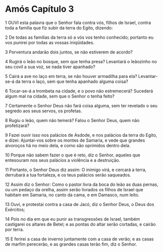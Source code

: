 # Amós Capítulo 3

1	OUVI esta palavra que o Senhor fala contra vós, filhos de Israel, contra toda a família que fiz subir da terra do Egito, dizendo:

2	De todas as famílias da terra só a vós vos tenho conhecido; portanto eu vos punirei por todas as vossas iniqüidades.

3	Porventura andarão dois juntos, se não estiverem de acordo?

4	Rugirá o leão no bosque, sem que tenha presa? Levantará o leãozinho no seu covil a sua voz, se nada tiver apanhado?

5	Cairá a ave no laço em terra, se não houver armadilha para ela? Levantar-se-á da terra o laço, sem que tenha apanhado alguma coisa?

6	Tocar-se-á a trombeta na cidade, e o povo não estremecerá? Sucederá algum mal na cidade, sem que o Senhor o tenha feito?

7	Certamente o Senhor Deus não fará coisa alguma, sem ter revelado o seu segredo aos seus servos, os profetas.

8	Rugiu o leão, quem não temerá? Falou o Senhor Deus, quem não profetizará?

9	Fazei ouvir isso nos palácios de Asdode, e nos palácios da terra do Egito, e dizei: Ajuntai-vos sobre os montes de Samaria, e vede que grandes alvoroços há no meio dela, e como são oprimidos dentro dela.

10	Porque não sabem fazer o que é reto, diz o Senhor, aqueles que entesouram nos seus palácios a violência e a destruição.

11	Portanto, o Senhor Deus diz assim: O inimigo virá, e cercará a terra, derrubará a tua fortaleza, e os teus palácios serão saqueados.

12	Assim diz o Senhor: Como o pastor livra da boca do leão as duas pernas, ou um pedaço da orelha, assim serão livrados os filhos de Israel que habitam em Samaria, no canto da cama, e em Damasco, num leito.

13	Ouvi, e protestai contra a casa de Jacó, diz o Senhor Deus, o Deus dos Exércitos;

14	Pois no dia em que eu punir as transgressões de Israel, também castigarei os altares de Betel; e as pontas do altar serão cortadas, e cairão por terra.

15	E ferirei a casa de inverno juntamente com a casa de verão; e as casas de marfim perecerão, e as grandes casas terão fim, diz o Senhor.

